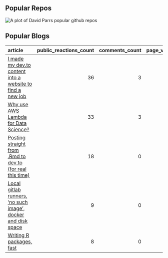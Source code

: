
## Popular Repos

![A plot of David Parrs popular github
repos](https://github.com/daveparr/daveparr/blob/master/graph.png)

## Popular Blogs

| article                                                                                                                                                     | public\_reactions\_count | comments\_count | page\_views\_count |
| :---------------------------------------------------------------------------------------------------------------------------------------------------------- | -----------------------: | --------------: | -----------------: |
| [I made my dev.to content into a website to find a new job](https://dev.to/daveparr/i-made-my-dev-to-content-into-a-website-to-find-a-new-job-2kn5)         |                       36 |               3 |                518 |
| [Why use AWS Lambda for Data Science?](https://dev.to/daveparr/why-use-aws-lambda-for-data-science-421)                                                     |                       33 |               3 |                560 |
| [Posting straight from .Rmd to dev.to (for real this time)](https://dev.to/daveparr/posting-straight-from-rmd-to-dev-to-1j4p)                               |                       18 |               0 |                173 |
| [Local gitlab runners, ‘no such image’, docker and disk space](https://dev.to/daveparr/gotcha-local-gitlab-runners-no-such-image-docker-and-disk-space-7ei) |                        9 |               0 |                376 |
| [Writing R packages, fast](https://dev.to/daveparr/writing-r-packages-fast-474c)                                                                            |                        8 |               0 |                 14 |
